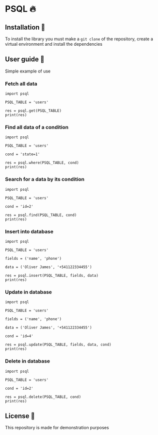 # PSQL :fire:

## Installation :pushpin:

To install the library you must make a ```git clone``` of the repository, create a virtual environment and install the dependencies

## User guide :dart:

Simple example of use

### Fetch all data

```
import psql

PSQL_TABLE = 'users'

res = psql.get(PSQL_TABLE)
print(res)
```

### Find all data of a condition

```
import psql

PSQL_TABLE = 'users'

cond = 'state=1'

res = psql.where(PSQL_TABLE, cond)
print(res)
```

### Search for a data by its condition

```
import psql

PSQL_TABLE = 'users'

cond = 'id=2'

res = psql.find(PSQL_TABLE, cond)
print(res)
```

### Insert into database

```
import psql

PSQL_TABLE = 'users'

fields = ('name', 'phone')

data = ('Oliver James', '+541122334455')

res = psql.insert(PSQL_TABLE, fields, data)
print(res)
```

### Update in database

```
import psql

PSQL_TABLE = 'users'

fields = ('name', 'phone')

data = ('Oliver James', '+541122334455')

cond = 'id=4'

res = psql.update(PSQL_TABLE, fields, data, cond)
print(res)
```

### Delete in database

```
import psql

PSQL_TABLE = 'users'

cond = 'id=2'

res = psql.delete(PSQL_TABLE, cond)
print(res)
```

## License :memo:

This repository is made for demonstration purposes
